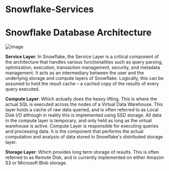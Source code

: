# Snowflake-Services

# Snowflake Database Architecture

![image](https://github.com/developer-Akhil/Snowflake-Services/assets/64408106/af24d875-2011-4246-8913-a940f26f89dd)

**Service Layer**: In Snowflake, the Service Layer is a critical component of the architecture that handles various functionalities such as query parsing, optimization, execution, transaction management, security, and metadata management. It acts as an intermediary between the user and the underlying storage and compute layers of Snowflake.  Logically, this can be assumed to hold the result cache – a cached copy of the results of every query executed.

**Compute Layer**:  Which actually does the heavy lifting.  This is where the actual SQL is executed across the nodes of a Virtual Data Warehouse.  This layer holds a cache of raw data queried, and is often referred to as Local Disk I/O although in reality this is implemented using SSD storage.  All data in the compute layer is temporary, and only held as long as the virtual warehouse is active.
Compute Layer is responsible for executing queries and processing data. It is the component that performs the actual computation and analysis of data stored in Snowflake's distributed storage layer.

**Storage Layer**:  Which provides long term storage of results.  This is often referred to as Remote Disk, and is currently implemented on either Amazon S3 or Microsoft Blob storage.
